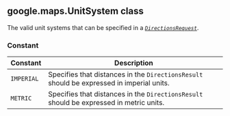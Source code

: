<h2 id="UnitSystem">
google.maps.UnitSystem
class
</h2><p>The valid unit systems that can be specified in a <i><code><a href="https://github.com/amenadiel/google-maps-documentation/blob/master/docs/google.maps.DirectionsRequest.md">DirectionsRequest</a></code></i>.</p><h3>Constant</h3><table summary="class UnitSystem - Constants" width="100%">
<thead>
<tr><th>Constant</th>
<th>Description</th>
</tr></thead>
<tbody>
<tr>
<td><code>IMPERIAL</code></td>
<td>Specifies that distances in the <code>DirectionsResult</code> should be expressed in imperial units.</td>
</tr>
<tr>
<td><code>METRIC</code></td>
<td>Specifies that distances in the <code>DirectionsResult</code> should be expressed in metric units.</td>
</tr>
</tbody>
</table>